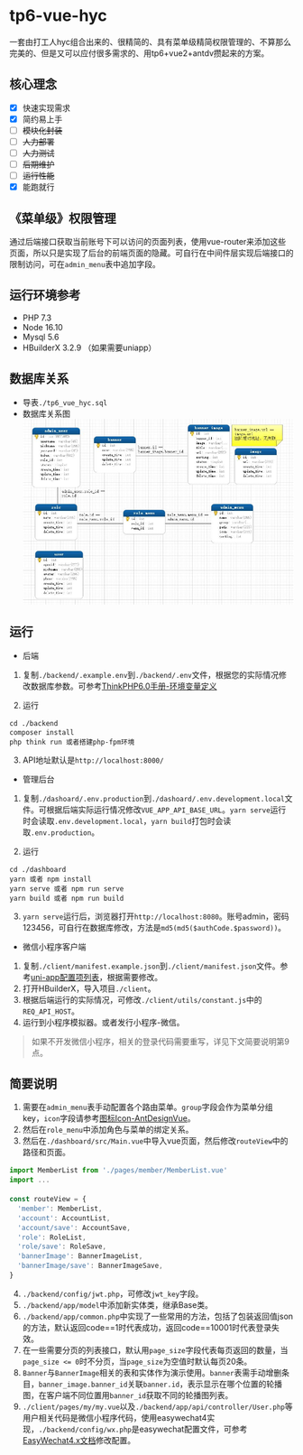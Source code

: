 # tp6-vue-hyc

一套由打工人hyc组合出来的、很精简的、具有菜单级精简权限管理的、不算那么完美的、但是又可以应付很多需求的、用tp6+vue2+antdv攒起来的方案。

## 核心理念

- [x] 快速实现需求
- [x] 简约易上手
- [ ] ~~模块化封装~~
- [ ] ~~人力部署~~
- [ ] ~~人力测试~~
- [ ] ~~后期维护~~
- [ ] ~~运行性能~~
- [x] 能跑就行

## 《菜单级》权限管理
通过后端接口获取当前账号下可以访问的页面列表，使用vue-router来添加这些页面，所以只是实现了后台的前端页面的隐藏。可自行在中间件层实现后端接口的限制访问，可在`admin_menu`表中追加字段。

## 运行环境参考
- PHP 7.3
- Node 16.10
- Mysql 5.6
- HBuilderX 3.2.9 （如果需要uniapp）

## 数据库关系

- 导表`./tp6_vue_hyc.sql`
- 数据库关系图
![db_graph.jpg](db_graph.jpg)

## 运行

- 后端

1. 复制`./backend/.example.env`到`./backend/.env`文件，根据您的实际情况修改数据库参数。可参考[ThinkPHP6.0手册-环境变量定义](http://static.kancloud.cn/manual/thinkphp6_0/1037484)

2. 运行
```
cd ./backend
composer install
php think run 或者搭建php-fpm环境
```

3. API地址默认是`http://localhost:8000/`

- 管理后台

1. 复制`./dashoard/.env.production`到`./dashoard/.env.development.local`文件。可根据后端实际运行情况修改`VUE_APP_API_BASE_URL`。`yarn serve`运行时会读取`.env.development.local`，`yarn build`打包时会读取`.env.production`。

2. 运行
```
cd ./dashboard
yarn 或者 npm install
yarn serve 或者 npm run serve
yarn build 或者 npm run build
```

3. `yarn serve`运行后，浏览器打开`http://localhost:8080`。账号admin，密码123456，可自行在数据库修改，方法是`md5(md5($authCode.$password))`。

- 微信小程序客户端

1.  复制`./client/manifest.example.json`到`./client/manifest.json`文件。参考[uni-app配置项列表](https://uniapp.dcloud.io/collocation/manifest)，根据需要修改。
2. 打开HBuilderX，导入项目`./client`。
3. 根据后端运行的实际情况，可修改`./client/utils/constant.js`中的`REQ_API_HOST`。
3. 运行到小程序模拟器。或者发行小程序-微信。
> 如果不开发微信小程序，相关的登录代码需要重写，详见下文简要说明第9点。

## 简要说明
1. 需要在`admin_menu`表手动配置各个路由菜单。`group`字段会作为菜单分组key，`icon`字段请参考[图标Icon-AntDesignVue](https://antdv.com/components/icon-cn/)。
2. 然后在`role_menu`中添加角色与菜单的绑定关系。
3. 然后在`./dashboard/src/Main.vue`中导入vue页面，然后修改`routeView`中的路径和页面。
```js
import MemberList from './pages/member/MemberList.vue'
import ...

const routeView = {
  'member': MemberList,
  'account': AccountList,
  'account/save': AccountSave,
  'role': RoleList,
  'role/save': RoleSave,
  'bannerImage': BannerImageList,
  'bannerImage/save': BannerImageSave,
}
```
4. `./backend/config/jwt.php`，可修改`jwt_key`字段。
5. `./backend/app/model`中添加新实体类，继承Base类。
6. `./backend/app/common.php`中实现了一些常用的方法，包括了包装返回值json的方法，默认返回code==1时代表成功，返回code==10001时代表登录失效。
7. 在一些需要分页的列表接口，默认用`page_size`字段代表每页返回的数量，当`page_size <= 0`时不分页，当`page_size`为空值时默认每页20条。
8. `Banner`与`BannerImage`相关的表和实体作为演示使用。`banner`表需手动增删条目，`banner_image.banner_id`关联`banner.id`，表示显示在哪个位置的轮播图，在客户端不同位置用`banner_id`获取不同的轮播图列表。
9. `./client/pages/my/my.vue`以及`./backend/app/api/controller/User.php`等用户相关代码是微信小程序代码，使用easywechat4实现，`./backend/config/wx.php`是easywechat配置文件，可参考[EasyWechat4.x文档](https://www.easywechat.com/4.x/)修改配置。